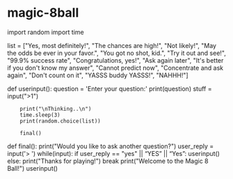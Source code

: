 # magic-8ball

import random
import time

list = ["Yes, most definitely!", "The chances are high!", "Not likely!", "May the odds be ever in your favor.", "You got no shot, kid.", "Try it out and see!", "99.9% success rate", "Congratulations, yes!", "Ask again later", "It's better if you don't know my answer", "Cannot predict now", "Concentrate and ask again", "Don't count on it", "YASSS buddy YASSS!", "NAHHH!"]

def userinput():
        question = 'Enter your question:'
        print(question)
        stuff = input(">1")
 
        print("\nThinking..\n")
        time.sleep(3)
        print(random.choice(list))
       
        final()
       
def final():
        print("Would you like to ask another question?")
        user_reply = input('> ')
        while(input):
                if user_reply == "yes" || “YES” || “Yes”:
                        userinput()
                else:
                        print("Thanks for playing!")
                        break
print("Welcome to the Magic 8 Ball!")
userinput()
